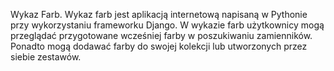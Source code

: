 Wykaz Farb.
Wykaz farb jest aplikacją internetową napisaną w Pythonie przy wykorzystaniu frameworku Django.
W wykazie farb użytkownicy mogą przeglądać przygotowane wcześniej farby w poszukiwaniu zamienników.
Ponadto mogą dodawać farby do swojej kolekcji lub utworzonych przez siebie zestawów. 